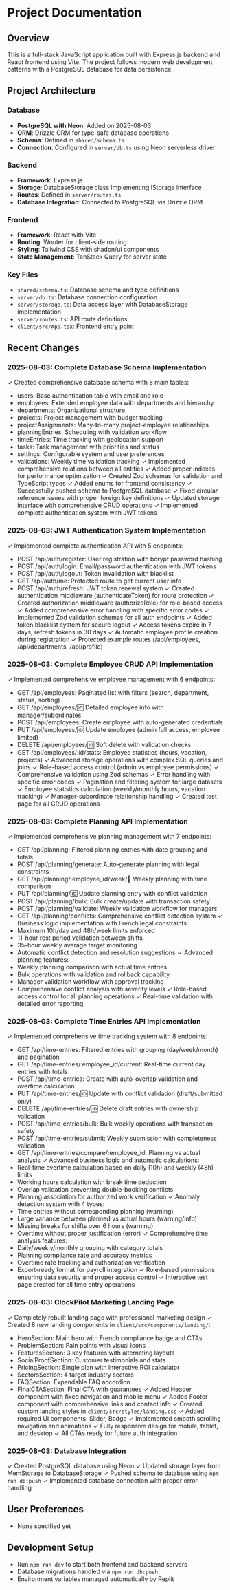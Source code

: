 # Project Documentation

## Overview
This is a full-stack JavaScript application built with Express.js backend and React frontend using Vite. The project follows modern web development patterns with a PostgreSQL database for data persistence.

## Project Architecture

### Database
- **PostgreSQL with Neon**: Added on 2025-08-03
- **ORM**: Drizzle ORM for type-safe database operations
- **Schema**: Defined in `shared/schema.ts`
- **Connection**: Configured in `server/db.ts` using Neon serverless driver

### Backend
- **Framework**: Express.js
- **Storage**: DatabaseStorage class implementing IStorage interface
- **Routes**: Defined in `server/routes.ts`
- **Database Integration**: Connected to PostgreSQL via Drizzle ORM

### Frontend
- **Framework**: React with Vite
- **Routing**: Wouter for client-side routing
- **Styling**: Tailwind CSS with shadcn/ui components
- **State Management**: TanStack Query for server state

### Key Files
- `shared/schema.ts`: Database schema and type definitions
- `server/db.ts`: Database connection configuration
- `server/storage.ts`: Data access layer with DatabaseStorage implementation
- `server/routes.ts`: API route definitions
- `client/src/App.tsx`: Frontend entry point

## Recent Changes

### 2025-08-03: Complete Database Schema Implementation
✓ Created comprehensive database schema with 8 main tables:
  - users: Base authentication table with email and role
  - employees: Extended employee data with departments and hierarchy
  - departments: Organizational structure
  - projects: Project management with budget tracking
  - projectAssignments: Many-to-many project-employee relationships
  - planningEntries: Scheduling with validation workflow
  - timeEntries: Time tracking with geolocation support
  - tasks: Task management with priorities and status
  - settings: Configurable system and user preferences
  - validations: Weekly time validation tracking
✓ Implemented comprehensive relations between all entities
✓ Added proper indexes for performance optimization
✓ Created Zod schemas for validation and TypeScript types
✓ Added enums for frontend consistency
✓ Successfully pushed schema to PostgreSQL database
✓ Fixed circular reference issues with proper foreign key definitions
✓ Updated storage interface with comprehensive CRUD operations
✓ Implemented complete authentication system with JWT tokens

### 2025-08-03: JWT Authentication System Implementation
✓ Implemented complete authentication API with 5 endpoints:
  - POST /api/auth/register: User registration with bcrypt password hashing
  - POST /api/auth/login: Email/password authentication with JWT tokens  
  - POST /api/auth/logout: Token invalidation with blacklist
  - GET /api/auth/me: Protected route to get current user info
  - POST /api/auth/refresh: JWT token renewal system
✓ Created authentication middleware (authenticateToken) for route protection
✓ Created authorization middleware (authorizeRole) for role-based access
✓ Added comprehensive error handling with specific error codes
✓ Implemented Zod validation schemas for all auth endpoints
✓ Added token blacklist system for secure logout
✓ Access tokens expire in 7 days, refresh tokens in 30 days
✓ Automatic employee profile creation during registration
✓ Protected example routes (/api/employees, /api/departments, /api/profile)

### 2025-08-03: Complete Employee CRUD API Implementation
✓ Implemented comprehensive employee management with 6 endpoints:
  - GET /api/employees: Paginated list with filters (search, department, status, sorting)
  - GET /api/employees/:id: Detailed employee info with manager/subordinates
  - POST /api/employees: Create employee with auto-generated credentials
  - PUT /api/employees/:id: Update employee (admin full access, employee limited)
  - DELETE /api/employees/:id: Soft delete with validation checks
  - GET /api/employees/:id/stats: Employee statistics (hours, vacation, projects)
✓ Advanced storage operations with complex SQL queries and joins
✓ Role-based access control (admin vs employee permissions)
✓ Comprehensive validation using Zod schemas
✓ Error handling with specific error codes
✓ Pagination and filtering system for large datasets
✓ Employee statistics calculation (weekly/monthly hours, vacation tracking)
✓ Manager-subordinate relationship handling
✓ Created test page for all CRUD operations

### 2025-08-03: Complete Planning API Implementation
✓ Implemented comprehensive planning management with 7 endpoints:
  - GET /api/planning: Filtered planning entries with date grouping and totals
  - POST /api/planning/generate: Auto-generate planning with legal constraints
  - GET /api/planning/:employee_id/week/:date: Weekly planning with time comparison
  - PUT /api/planning/:id: Update planning entry with conflict validation
  - POST /api/planning/bulk: Bulk create/update with transaction safety
  - POST /api/planning/validate: Weekly validation workflow for managers
  - GET /api/planning/conflicts: Comprehensive conflict detection system
✓ Business logic implementation with French legal constraints:
  - Maximum 10h/day and 48h/week limits enforced
  - 11-hour rest period validation between shifts
  - 35-hour weekly average target monitoring
  - Automatic conflict detection and resolution suggestions
✓ Advanced planning features:
  - Weekly planning comparison with actual time entries
  - Bulk operations with validation and rollback capability
  - Manager validation workflow with approval tracking
  - Comprehensive conflict analysis with severity levels
✓ Role-based access control for all planning operations
✓ Real-time validation with detailed error reporting

### 2025-08-03: Complete Time Entries API Implementation
✓ Implemented comprehensive time tracking system with 8 endpoints:
  - GET /api/time-entries: Filtered entries with grouping (day/week/month) and pagination
  - GET /api/time-entries/:employee_id/current: Real-time current day entries with totals
  - POST /api/time-entries: Create with auto-overlap validation and overtime calculation
  - PUT /api/time-entries/:id: Update with conflict validation (draft/submitted only)
  - DELETE /api/time-entries/:id: Delete draft entries with ownership validation
  - POST /api/time-entries/bulk: Bulk weekly operations with transaction safety
  - POST /api/time-entries/submit: Weekly submission with completeness validation
  - GET /api/time-entries/compare/:employee_id: Planning vs actual analysis
✓ Advanced business logic and automatic calculations:
  - Real-time overtime calculation based on daily (10h) and weekly (48h) limits
  - Working hours calculation with break time deduction
  - Overlap validation preventing double-booking conflicts
  - Planning association for authorized work verification
✓ Anomaly detection system with 4 types:
  - Time entries without corresponding planning (warning)
  - Large variance between planned vs actual hours (warning/info)
  - Missing breaks for shifts over 6 hours (warning)
  - Overtime without proper justification (error)
✓ Comprehensive time analysis features:
  - Daily/weekly/monthly grouping with category totals
  - Planning compliance rate and accuracy metrics
  - Overtime rate tracking and authorization verification
  - Export-ready format for payroll integration
✓ Role-based permissions ensuring data security and proper access control
✓ Interactive test page created for all time entry operations

### 2025-08-03: ClockPilot Marketing Landing Page
✓ Completely rebuilt landing page with professional marketing design
✓ Created 8 new landing components in `client/src/components/landing/`:
  - HeroSection: Main hero with French compliance badge and CTAs
  - ProblemSection: Pain points with visual icons
  - FeaturesSection: 3 key features with alternating layouts
  - SocialProofSection: Customer testimonials and stats
  - PricingSection: Single plan with interactive ROI calculator
  - SectorsSection: 4 target industry sectors
  - FAQSection: Expandable FAQ accordion
  - FinalCTASection: Final CTA with guarantees
✓ Added Header component with fixed navigation and mobile menu
✓ Added Footer component with comprehensive links and contact info
✓ Created custom landing styles in `client/src/styles/landing.css`
✓ Added required UI components: Slider, Badge
✓ Implemented smooth scrolling navigation and animations
✓ Fully responsive design for mobile, tablet, and desktop
✓ All CTAs ready for future auth integration

### 2025-08-03: Database Integration  
✓ Created PostgreSQL database using Neon
✓ Updated storage layer from MemStorage to DatabaseStorage
✓ Pushed schema to database using `npm run db:push`
✓ Implemented database connection with proper error handling

## User Preferences
- None specified yet

## Development Setup
- Run `npm run dev` to start both frontend and backend servers
- Database migrations handled via `npm run db:push`
- Environment variables managed automatically by Replit
